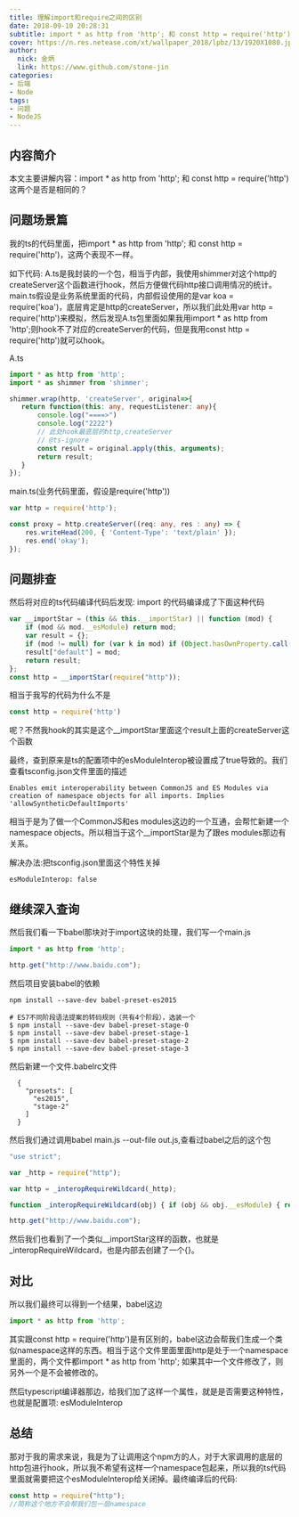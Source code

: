 ```yaml
---
title: 理解import和require之间的区别
date: 2018-09-10 20:28:31
subtitle: import * as http from 'http'; 和 const http = require('http')这两个是否是相同的？
cover: https://n.res.netease.com/xt/wallpaper_2018/lpbz/13/1920X1080.jpg
author: 
  nick: 金炳
  link: https://www.github.com/stone-jin
categories:
- 后端
- Node
tags:
- 问题
- NodeJS
---
```


## 内容简介
本文主要讲解内容：import * as http from 'http'; 和 const http = require('http')这两个是否是相同的？

## 问题场景篇
我的ts的代码里面，把import * as http from 'http'; 和 const http = require('http')，这两个表现不一样。

如下代码: A.ts是我封装的一个包，相当于内部，我使用shimmer对这个http的createServer这个函数进行hook，然后方便做代码http接口调用情况的统计。main.ts假设是业务系统里面的代码，内部假设使用的是var koa = require('koa')，底层肯定是http的createServer，所以我们此处用var http = require('http')来模拟，然后发现A.ts包里面如果我用import * as http from 'http';则hook不了对应的createServer的代码，但是我用const http = require('http')就可以hook。

A.ts
```typescript
import * as http from 'http';
import * as shimmer from 'shimmer';

shimmer.wrap(http, 'createServer', original=>{
   return function(this: any, requestListener: any){
       console.log("====>")
       console.log("2222")
       // 此处hook最底层的http,createServer
       // @ts-ignore
       const result = original.apply(this, arguments);
       return result;
   }
});
```

main.ts(业务代码里面，假设是require('http'))
```typescript
var http = require('http');

const proxy = http.createServer((req: any, res : any) => {
    res.writeHead(200, { 'Content-Type': 'text/plain' });
    res.end('okay');
});
```

## 问题排查
然后将对应的ts代码编译代码后发现: import 的代码编译成了下面这种代码
```javascript
var __importStar = (this && this.__importStar) || function (mod) {
    if (mod && mod.__esModule) return mod;
    var result = {};
    if (mod != null) for (var k in mod) if (Object.hasOwnProperty.call(mod, k)) result[k] = mod[k];
    result["default"] = mod;
    return result;
};
const http = __importStar(require("http"));
```
相当于我写的代码为什么不是
```javascript
const http = require('http')
```
呢？不然我hook的其实是这个__importStar里面这个result上面的createServer这个函数

最终，查到原来是ts的配置项中的esModuleInterop被设置成了true导致的。我们查看tsconfig.json文件里面的描述
```text
Enables emit interoperability between CommonJS and ES Modules via creation of namespace objects for all imports. Implies 'allowSyntheticDefaultImports'
```
相当于是为了做一个CommonJS和es modules这边的一个互通，会帮忙新建一个namespace objects。所以相当于这个__importStar是为了跟es modules那边有关系。

解决办法:把tsconfig.json里面这个特性关掉
```text
esModuleInterop: false
```

## 继续深入查询
然后我们看一下babel那块对于import这块的处理，我们写一个main.js
```javascript
import * as http from 'http';

http.get("http://www.baidu.com");
```
然后项目安装babel的依赖
```text
npm install --save-dev babel-preset-es2015

# ES7不同阶段语法提案的转码规则（共有4个阶段），选装一个
$ npm install --save-dev babel-preset-stage-0
$ npm install --save-dev babel-preset-stage-1
$ npm install --save-dev babel-preset-stage-2
$ npm install --save-dev babel-preset-stage-3
```

然后新建一个文件.babelrc文件
```text
  {
    "presets": [
      "es2015",
      "stage-2"
    ]
  }
```

然后我们通过调用babel main.js --out-file out.js,查看过babel之后的这个包

```javascript
"use strict";

var _http = require("http");

var http = _interopRequireWildcard(_http);

function _interopRequireWildcard(obj) { if (obj && obj.__esModule) { return obj; } else { var newObj = {}; if (obj != null) { for (var key in obj) { if (Object.prototype.hasOwnProperty.call(obj, key)) newObj[key] = obj[key]; } } newObj.default = obj; return newObj; } }

http.get("http://www.baidu.com");
```
然后我们也看到了一个类似__importStar这样的函数，也就是_interopRequireWildcard，也是内部去创建了一个{}。

## 对比
所以我们最终可以得到一个结果，babel这边
```javascript
import * as http from 'http';
```
其实跟const http = require('http')是有区别的，babel这边会帮我们生成一个类似namespace这样的东西。相当于这个文件里面里面http是处于一个namespace里面的，两个文件都import * as http from 'http'; 如果其中一个文件修改了，则另外一个是不会被修改的。

然后typescript编译器那边，给我们加了这样一个属性，就是是否需要这种特性，也就是配置项: esModuleInterop

## 总结
那对于我的需求来说，我是为了让调用这个npm方的人，对于大家调用的底层的http包进行hook，所以我不希望有这样一个namespace包起来，所以我的ts代码里面就需要把这个esModuleInterop给关闭掉。最终编译后的代码:

```javascript
const http = require("http");
//简称这个地方不会帮我们包一层namespace
```
